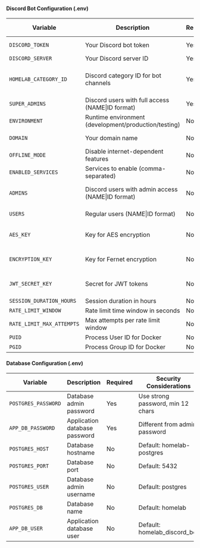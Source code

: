 
#### Discord Bot Configuration (.env)

| Variable | Description | Required | Security Considerations |
|----------|-------------|----------|-------------------------|
| `DISCORD_TOKEN` | Your Discord bot token | Yes | Rotate every 90 days |
| `DISCORD_SERVER` | Your Discord server ID | Yes | - |
| `HOMELAB_CATEGORY_ID` | Discord category ID for bot channels | Yes | Can set to "auto" for automatic creation | 
| `SUPER_ADMINS` | Discord users with full access (NAME\|ID format) | Yes | Limit to trusted users |
| `ENVIRONMENT` | Runtime environment (development/production/testing) | No | Default: development |
| `DOMAIN` | Your domain name | No | Default: localhost |
| `OFFLINE_MODE` | Disable internet-dependent features | No | Default: false |
| `ENABLED_SERVICES` | Services to enable (comma-separated) | No | Default: Web,Game,File |
| `ADMINS` | Discord users with admin access (NAME\|ID format) | No | Limit to minimum required |
| `USERS` | Regular users (NAME\|ID format) | No | Review regularly |
| `AES_KEY` | Key for AES encryption | No | Auto-generated if missing |
| `ENCRYPTION_KEY` | Key for Fernet encryption | No | Auto-generated if missing |
| `JWT_SECRET_KEY` | Secret for JWT tokens | No | Auto-generated if missing |
| `SESSION_DURATION_HOURS` | Session duration in hours | No | Default: 24 |
| `RATE_LIMIT_WINDOW` | Rate limit time window in seconds | No | Default: 60 |
| `RATE_LIMIT_MAX_ATTEMPTS` | Max attempts per rate limit window | No | Default: 5 |
| `PUID` | Process User ID for Docker | No | Default: 1001 |
| `PGID` | Process Group ID for Docker | No | Default: 987 |

#### Database Configuration (.env)

| Variable | Description | Required | Security Considerations |
|----------|-------------|----------|-------------------------|
| `POSTGRES_PASSWORD` | Database admin password | Yes | Use strong password, min 12 chars |
| `APP_DB_PASSWORD` | Application database password | Yes | Different from admin password |
| `POSTGRES_HOST` | Database hostname | No | Default: homelab-postgres |
| `POSTGRES_PORT` | Database port | No | Default: 5432 |
| `POSTGRES_USER` | Database admin username | No | Default: postgres |
| `POSTGRES_DB` | Database name | No | Default: homelab |
| `APP_DB_USER` | Application database user | No | Default: homelab_discord_bot |
